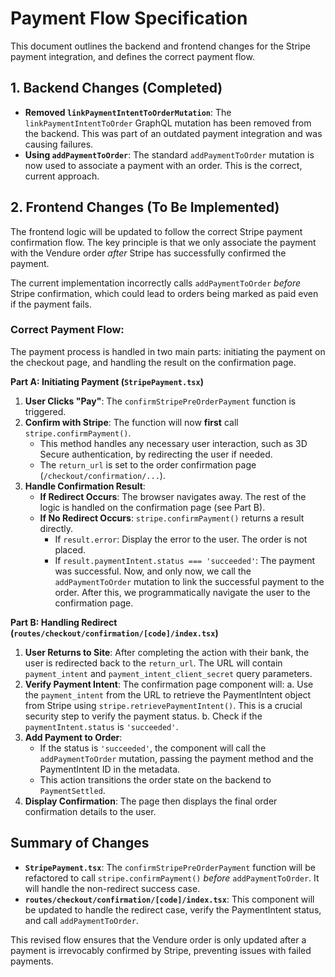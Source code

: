 # Payment Flow Specification

This document outlines the backend and frontend changes for the Stripe payment integration, and defines the correct payment flow.

## 1. Backend Changes (Completed)

-   **Removed `linkPaymentIntentToOrderMutation`**: The `linkPaymentIntentToOrder` GraphQL mutation has been removed from the backend. This was part of an outdated payment integration and was causing failures.
-   **Using `addPaymentToOrder`**: The standard `addPaymentToOrder` mutation is now used to associate a payment with an order. This is the correct, current approach.

## 2. Frontend Changes (To Be Implemented)

The frontend logic will be updated to follow the correct Stripe payment confirmation flow. The key principle is that we only associate the payment with the Vendure order *after* Stripe has successfully confirmed the payment.

The current implementation incorrectly calls `addPaymentToOrder` *before* Stripe confirmation, which could lead to orders being marked as paid even if the payment fails.

### Correct Payment Flow:

The payment process is handled in two main parts: initiating the payment on the checkout page, and handling the result on the confirmation page.

**Part A: Initiating Payment (`StripePayment.tsx`)**

1.  **User Clicks "Pay"**: The `confirmStripePreOrderPayment` function is triggered.
2.  **Confirm with Stripe**: The function will now **first** call `stripe.confirmPayment()`.
    -   This method handles any necessary user interaction, such as 3D Secure authentication, by redirecting the user if needed.
    -   The `return_url` is set to the order confirmation page (`/checkout/confirmation/...`).
3.  **Handle Confirmation Result**:
    -   **If Redirect Occurs**: The browser navigates away. The rest of the logic is handled on the confirmation page (see Part B).
    -   **If No Redirect Occurs**: `stripe.confirmPayment()` returns a result directly.
        -   If `result.error`: Display the error to the user. The order is not placed.
        -   If `result.paymentIntent.status === 'succeeded'`: The payment was successful. Now, and only now, we call the `addPaymentToOrder` mutation to link the successful payment to the order. After this, we programmatically navigate the user to the confirmation page.

**Part B: Handling Redirect (`routes/checkout/confirmation/[code]/index.tsx`)**

1.  **User Returns to Site**: After completing the action with their bank, the user is redirected back to the `return_url`. The URL will contain `payment_intent` and `payment_intent_client_secret` query parameters.
2.  **Verify Payment Intent**: The confirmation page component will:
    a. Use the `payment_intent` from the URL to retrieve the PaymentIntent object from Stripe using `stripe.retrievePaymentIntent()`. This is a crucial security step to verify the payment status.
    b. Check if the `paymentIntent.status` is `'succeeded'`.
3.  **Add Payment to Order**:
    -   If the status is `'succeeded'`, the component will call the `addPaymentToOrder` mutation, passing the payment method and the PaymentIntent ID in the metadata.
    -   This action transitions the order state on the backend to `PaymentSettled`.
4.  **Display Confirmation**: The page then displays the final order confirmation details to the user.

## Summary of Changes

-   **`StripePayment.tsx`**: The `confirmStripePreOrderPayment` function will be refactored to call `stripe.confirmPayment()` *before* `addPaymentToOrder`. It will handle the non-redirect success case.
-   **`routes/checkout/confirmation/[code]/index.tsx`**: This component will be updated to handle the redirect case, verify the PaymentIntent status, and call `addPaymentToOrder`.

This revised flow ensures that the Vendure order is only updated after a payment is irrevocably confirmed by Stripe, preventing issues with failed payments.